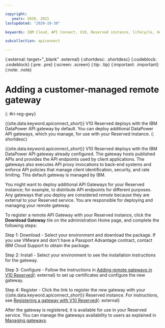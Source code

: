 ```yaml
---

copyright:
   years: 2020, 2021
lastupdated: "2020-10-30"

keywords: IBM Cloud, API Connect, V10, Reserved instance, lifecycle, develop, create, manage, API, user, role, access, group, administer

subcollection: apiconnect

---
```


{:external: target="_blank" .external} 
{:shortdesc: .shortdesc}
{:codeblock: .codeblock}
{:pre: .pre}
{:screen: .screen}
{:tip: .tip}
{:important: .important}
{:note: .note}

# Adding a customer-managed remote gateway
{: #ri-reg-gwy}

{{site.data.keyword.apiconnect_short}} V10 Reserved deploys with the IBM DataPower API gateway by default. You can deploy additional DataPower API gateways, which you manage, for use with your Reserved instance.
{: shortdesc}

{{site.data.keyword.apiconnect_short}} V10 Reserved deploys with the IBM DataPower API gateway already configured. The gateway hosts published APIs and provides the API endpoints used by client applications. The gateways also executes API proxy invocations to back-end systems and enforce API policies that manage client identification, security, and rate limiting. This default gateway is managed by IBM.

You might want to deploy additional API Gateways for your Reserved instance; for example, to distribute API endpoints for different purposes. Any gateways that you deploy are considered _remote_ because they are external to your Reserved service. You are responsible for deploying and managing your remote gateway.

To register a remote API Gateway with your Reserved instance, click the **Download Gateway** tile on the administration Home page, and complete the following steps:

Step 1: Download - Select your environment and download the package. 
If you use VMware and don't have a Passport Advantage contract, contact IBM Cloud Support to obtain the package.

Step 2: Install - Select your environment to see the installation instructions for the gateway. 

Step 3: Configure - Follow the instructions in [Adding remote gateways in V10 Reserved](https://www.ibm.com/support/knowledgecenter/SSMNED_v10cloud/com.ibm.apic.install.doc/ri_gwy_intro.html){: external} to set up certificates and configure the new gateway.

Step 4: Register - Click the link to register the new gateway with your {{site.data.keyword.apiconnect_short}} Reserved instance. For instructions, see  [Registering a gateway with V10 Reserved](https://www.ibm.com/support/knowledgecenter/SSMNED_v10cloud/com.ibm.apic.install.doc/ri_gwy_reg.html){: external}

After the gateway is registered, it is available for use in your Reserved service. You can manage the gateways availability to users as explained in [Managing gateways](/docs/apiconnect?topic=apiconnect-ri-mng-gwy).
